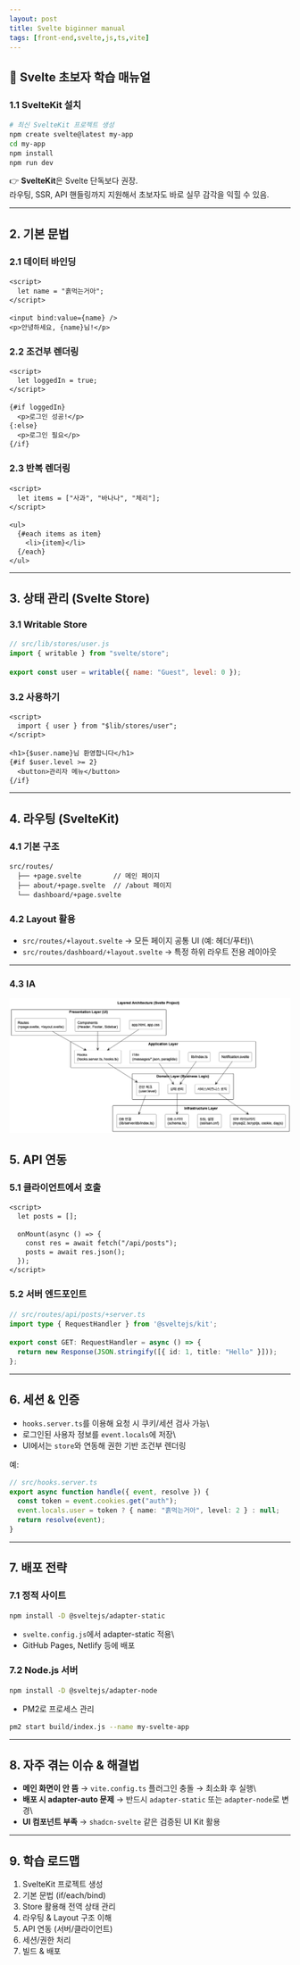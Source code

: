 ```yaml
---
layout: post
title: Svelte biginner manual
tags: [front-end,svelte,js,ts,vite]
---
```


## 📘 Svelte 초보자 학습 매뉴얼

### 1.1 SvelteKit 설치

``` bash
# 최신 SvelteKit 프로젝트 생성
npm create svelte@latest my-app
cd my-app
npm install
npm run dev
```

👉 **SvelteKit**은 Svelte 단독보다 권장.\
라우팅, SSR, API 핸들링까지 지원해서 초보자도 바로 실무 감각을 익힐 수
있음.

------------------------------------------------------------------------

## 2. 기본 문법

### 2.1 데이터 바인딩

``` svelte
<script>
  let name = "흙먹는거아";
</script>

<input bind:value={name} />
<p>안녕하세요, {name}님!</p>
```

### 2.2 조건부 렌더링

``` svelte
<script>
  let loggedIn = true;
</script>

{#if loggedIn}
  <p>로그인 성공!</p>
{:else}
  <p>로그인 필요</p>
{/if}
```

### 2.3 반복 렌더링

``` svelte
<script>
  let items = ["사과", "바나나", "체리"];
</script>

<ul>
  {#each items as item}
    <li>{item}</li>
  {/each}
</ul>
```

------------------------------------------------------------------------

## 3. 상태 관리 (Svelte Store)

### 3.1 Writable Store

``` js
// src/lib/stores/user.js
import { writable } from "svelte/store";

export const user = writable({ name: "Guest", level: 0 });
```

### 3.2 사용하기

``` svelte
<script>
  import { user } from "$lib/stores/user";
</script>

<h1>{$user.name}님 환영합니다</h1>
{#if $user.level >= 2}
  <button>관리자 메뉴</button>
{/if}
```

------------------------------------------------------------------------

## 4. 라우팅 (SvelteKit)

### 4.1 기본 구조

```sh
src/routes/
  ├── +page.svelte        // 메인 페이지
  ├── about/+page.svelte  // /about 페이지
  └── dashboard/+page.svelte
```

### 4.2 Layout 활용

- `src/routes/+layout.svelte` → 모든 페이지 공통 UI (예: 헤더/푸터)\
- `src/routes/dashboard/+layout.svelte` → 특정 하위 라우트 전용 레이아웃

------------------------------------------------------------------------

### 4.3 IA

![IA](/img/2025100201_IA.png)

## 5. API 연동

### 5.1 클라이언트에서 호출

``` svelte
<script>
  let posts = [];

  onMount(async () => {
    const res = await fetch("/api/posts");
    posts = await res.json();
  });
</script>
```

### 5.2 서버 엔드포인트

``` ts
// src/routes/api/posts/+server.ts
import type { RequestHandler } from '@sveltejs/kit';

export const GET: RequestHandler = async () => {
  return new Response(JSON.stringify([{ id: 1, title: "Hello" }]));
};
```

------------------------------------------------------------------------

## 6. 세션 & 인증

- `hooks.server.ts`를 이용해 요청 시 쿠키/세션 검사 가능\
- 로그인된 사용자 정보를 `event.locals`에 저장\
- UI에서는 `store`와 연동해 권한 기반 조건부 렌더링

예:

``` ts
// src/hooks.server.ts
export async function handle({ event, resolve }) {
  const token = event.cookies.get("auth");
  event.locals.user = token ? { name: "흙먹는거아", level: 2 } : null;
  return resolve(event);
}
```

------------------------------------------------------------------------

## 7. 배포 전략

### 7.1 정적 사이트

``` bash
npm install -D @sveltejs/adapter-static
```

- `svelte.config.js`에서 adapter-static 적용\
- GitHub Pages, Netlify 등에 배포

### 7.2 Node.js 서버

``` bash
npm install -D @sveltejs/adapter-node
```

- PM2로 프로세스 관리

``` bash
pm2 start build/index.js --name my-svelte-app
```

------------------------------------------------------------------------

## 8. 자주 겪는 이슈 & 해결법

- **메인 화면이 안 뜸** → `vite.config.ts` 플러그인 충돌 → 최소화 후
    실행\
- **배포 시 adapter-auto 문제** → 반드시 `adapter-static` 또는
    `adapter-node`로 변경\
- **UI 컴포넌트 부족** → `shadcn-svelte` 같은 검증된 UI Kit 활용

------------------------------------------------------------------------

## 9. 학습 로드맵

1. SvelteKit 프로젝트 생성
1. 기본 문법 (if/each/bind)
1. Store 활용해 전역 상태 관리
1. 라우팅 & Layout 구조 이해
1. API 연동 (서버/클라이언트)
1. 세션/권한 처리
1. 빌드 & 배포

